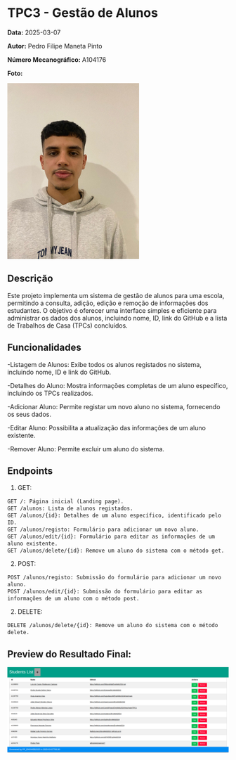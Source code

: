 # TPC3 - Gestão de Alunos

**Data:** 2025-03-07

**Autor:** Pedro Filipe Maneta Pinto

**Número Mecanográfico:** A104176

**Foto:**

![Foto](../images/image.jpg)  

## Descrição

Este projeto implementa um sistema de gestão de alunos para uma escola, permitindo a consulta, adição, edição e remoção de informações dos estudantes. O objetivo é oferecer uma interface simples e eficiente para administrar os dados dos alunos, incluindo nome, ID, link do GitHub e a lista de Trabalhos de Casa (TPCs) concluídos.



## Funcionalidades
-Listagem de Alunos: Exibe todos os alunos registados no sistema, incluindo nome, ID e link do GitHub.

-Detalhes do Aluno: Mostra informações completas de um aluno específico, incluindo os TPCs realizados.

-Adicionar Aluno: Permite registar um novo aluno no sistema, fornecendo os seus dados.

-Editar Aluno: Possibilita a atualização das informações de um aluno existente.

-Remover Aluno: Permite excluir um aluno do sistema.

## Endpoints

1. GET:
```
GET /: Página inicial (Landing page).
GET /alunos: Lista de alunos registados.
GET /alunos/{id}: Detalhes de um aluno específico, identificado pelo ID.
GET /alunos/registo: Formulário para adicionar um novo aluno.
GET /alunos/edit/{id}: Formulário para editar as informações de um aluno existente.
GET /alunos/delete/{id}: Remove um aluno do sistema com o método get.
```

2. POST:
```
POST /alunos/registo: Submissão do formulário para adicionar um novo aluno.
POST /alunos/edit/{id}: Submissão do formulário para editar as informações de um aluno com o método post.
```

2. DELETE:
```
DELETE /alunos/delete/{id}: Remove um aluno do sistema com o método delete.
```

## Preview do Resultado Final:

![Preview](../images/tpc3.png)  
